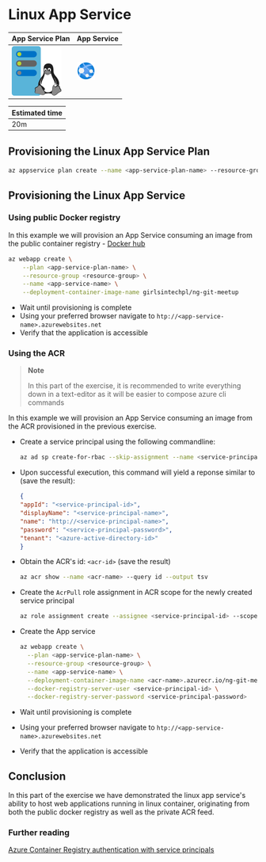 # Linux App Service

| App Service Plan                                | App Service                           |
| ----------------------------------------------- | ------------------------------------- |
| ![app-service-plan-linux](./img/app-service-plan-linux.svg) | ![app-service](./img/app-service.svg) |

|Estimated time|
|-|
20m|

## Provisioning the Linux App Service Plan

```bash
az appservice plan create --name <app-service-plan-name> --resource-group <resource-group> --is-linux --number-of-workers 1 --sku B2
```

## Provisioning the Linux App Service

### Using public Docker registry

In this example we will provision an App Service consuming an image from the public container registry - [Docker hub](https://hub.docker.com)

```bash
az webapp create \
    --plan <app-service-plan-name> \
    --resource-group <resource-group> \
    --name <app-service-name> \
    --deployment-container-image-name girlsintechpl/ng-git-meetup
```

- Wait until provisioning is complete
- Using your preferred browser navigate to `htp://<app-service-name>.azurewebsites.net`
- Verify that the application is accessible

### Using the ACR

> **Note**
>
> In this part of the exercise, it is recommended to write everything down in a text-editor as it will be easier to compose azure cli commands 

In this example we will provision an App Service consuming an image from the ACR provisioned in the previous exercise.

- Create a service principal using the following commandline:
  ```bash
  az ad sp create-for-rbac --skip-assignment --name <service-principal-name>
  ```
- Upon successful execution, this command will yield a reponse similar to (save the result):
    ```json
    {
    "appId": "<service-principal-id>",
    "displayName": "<service-principal-name>",
    "name": "http://<service-principal-name>",
    "password": "<service-principal-password>",
    "tenant": "<azure-active-directory-id>"
    }
    ```
- Obtain the ACR's id: `<acr-id>` (save the result)
  ```bash
  az acr show --name <acr-name> --query id --output tsv
  ```
- Create the `AcrPull` role assignment in ACR scope for the newly created service principal
  ```bash
  az role assignment create --assignee <service-principal-id> --scope <acr-id> --role acrpull
  ```
- Create the App service
  ```bash
  az webapp create \
    --plan <app-service-plan-name> \
    --resource-group <resource-group> \
    --name <app-service-name> \
    --deployment-container-image-name <acr-name>.azurecr.io/ng-git-meetup:latest \
    --docker-registry-server-user <service-principal-id> \
    --docker-registry-server-password <service-principal-password>
  ```

- Wait until provisioning is complete
- Using your preferred browser navigate to `htp://<app-service-name>.azurewebsites.net`
- Verify that the application is accessible

## Conclusion

In this part of the exercise we have demonstrated the linux app service's ability to host web applications running in linux container, originating from both the public docker registry as well as the private ACR feed.

### Further reading

[Azure Container Registry authentication with service principals](https://docs.microsoft.com/en-us/azure/container-registry/container-registry-auth-service-principal)
